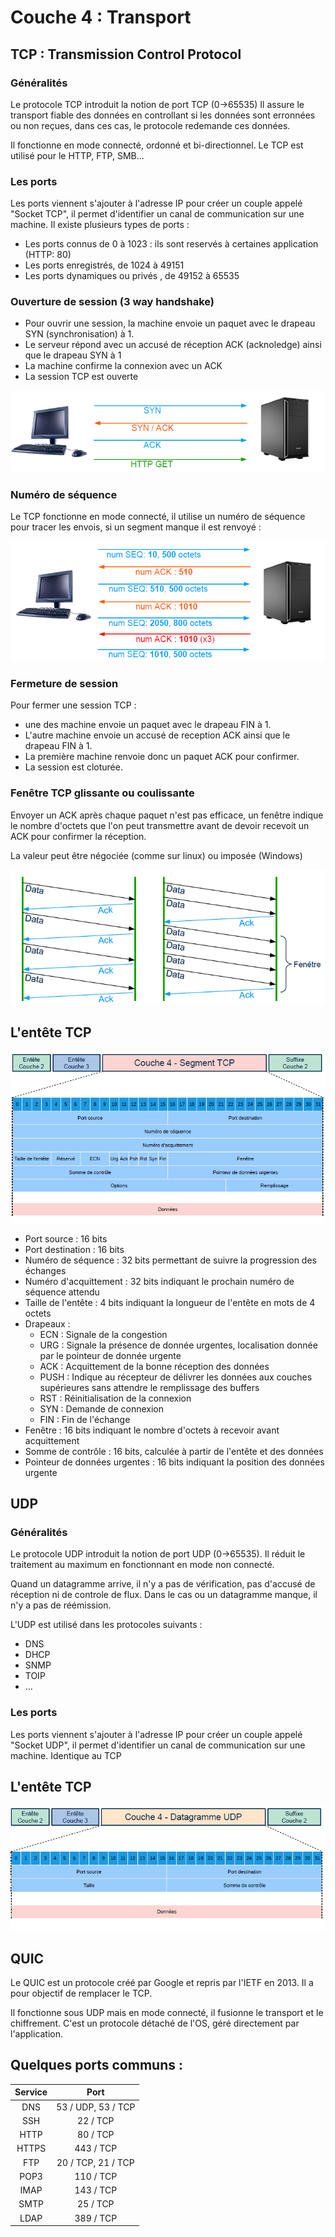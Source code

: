 # Couche 4 : Transport

## TCP : Transmission Control Protocol

### Généralités
Le protocole TCP introduit la notion de port TCP (0->65535)
Il assure le transport fiable des données en controllant si les données sont erronnées ou non reçues, dans ces cas, le protocole redemande ces données.

Il fonctionne en mode connecté, ordonné et bi-directionnel.
Le TCP est utilisé pour le HTTP, FTP, SMB...

### Les ports
Les ports viennent s'ajouter à l'adresse IP pour créer un couple appelé "Socket TCP", il permet d'identifier un canal de communication sur une machine.
Il existe plusieurs types de ports :
  - Les ports connus de 0 à 1023 : ils sont reservés à certaines application (HTTP: 80)
  - Les ports enregistrés, de 1024 à 49151
  - Les ports dynamiques ou privés , de 49152 à 65535 

### Ouverture de session (3 way handshake)
- Pour ouvrir une session, la machine envoie un paquet avec le drapeau SYN (synchronisation) à 1.
- Le serveur répond avec un accusé de réception ACK (acknoledge) ainsi que le drapeau SYN à 1
- La machine confirme la connexion avec un ACK 
- La session TCP est ouverte
 
![Ouverture de session TCP](../images/3wayhandshake.png)

### Numéro de séquence
Le TCP fonctionne en mode connecté, il utilise un numéro de séquence pour tracer les envois, si un segment manque il est renvoyé :

![Sequence TCP](../images/sequencetcp.png)

### Fermeture de session 
Pour fermer une session TCP :
- une des machine envoie un paquet avec le drapeau FIN à 1.
- L'autre machine envoie un accusé de reception ACK ainsi que le drapeau FIN à 1.
- La première machine renvoie donc un paquet ACK pour confirmer.
- La session est cloturée.

### Fenêtre TCP glissante ou coulissante
Envoyer un ACK après chaque paquet n'est pas efficace, un fenêtre indique le nombre d'octets que l'on peut transmettre avant de devoir recevoit un ACK pour confirmer la réception.

La valeur peut être négociée (comme sur linux) ou imposée (Windows)

![Fenêtre TCP](../images/fenetre_tcp.png)


## L'entête TCP
![Entête-TCP](../images/entete_tcp.png)

- Port source : 16 bits
- Port destination : 16 bits
- Numéro de séquence : 32 bits permettant de suivre la progression des
échanges
- Numéro d'acquittement : 32 bits indiquant le prochain numéro de
séquence attendu
- Taille de l'entête : 4 bits indiquant la longueur de l'entête en mots de 4 octets
- Drapeaux :
  - ECN : Signale de la congestion
  - URG : Signale la présence de donnée urgentes, localisation donnée par le pointeur de donnée urgente
  - ACK : Acquittement de la bonne réception des données
  - PUSH : Indique au récepteur de délivrer les données aux couches supérieures sans attendre le remplissage des buffers
  - RST : Réinitialisation de la connexion
  - SYN : Demande de connexion
  - FIN : Fin de l'échange
-  Fenêtre : 16 bits indiquant le nombre d'octets à recevoir avant acquittement
- Somme de contrôle : 16 bits, calculée à partir de l'entête et des données
- Pointeur de données urgentes : 16 bits indiquant la position des données urgente

## UDP
### Généralités
Le protocole UDP introduit la notion de port UDP (0->65535).
Il réduit le traitement au maximum en fonctionnant en mode non connecté. 

Quand un datagramme arrive, il n'y a pas de vérification, pas d'accusé de réception ni de controle de flux. 
Dans le cas ou un datagramme manque, il n'y a pas de réémission.

L'UDP est utilisé dans les protocoles suivants :
- DNS
- DHCP
- SNMP
- TOIP
- ...

  
### Les ports
Les ports viennent s'ajouter à l'adresse IP pour créer un couple appelé "Socket UDP", il permet d'identifier un canal de communication sur une machine.
Identique au TCP

## L'entête TCP
![Entête-UDP](../images/entete_udp.png)

## QUIC
Le QUIC est un protocole créé par Google et repris par l'IETF en 2013. Il a pour objectif de remplacer le TCP.

Il fonctionne sous UDP mais en mode connecté, il fusionne le transport et le chiffrement. C'est un protocole détaché de l'OS, géré directement par l'application.


## Quelques ports communs : 
| Service | Port               |
|:-------:|:------------------:|
| DNS     | 53 / UDP, 53 / TCP |
| SSH     | 22 / TCP           |
| HTTP    | 80 / TCP           |
| HTTPS   | 443 / TCP          |
| FTP     | 20 / TCP, 21 / TCP |
| POP3    | 110 / TCP          |
| IMAP    | 143 / TCP          |
| SMTP    | 25 / TCP           |
| LDAP    | 389 / TCP          |
